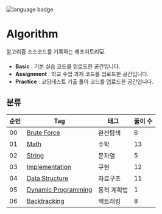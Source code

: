 ![language badge](https://img.shields.io/badge/language-python-blue)

# Algorithm
알고리즘 소스코드를 기록하는 레포지토리💻

- **Basic** : 기본 실습 코드를 업로드한 공간입니다.
- **Assignment** : 학교 수업 과제 코드를 업로드한 공간입니다.
- **Practice** : 코딩테스트 기출 풀이 코드를 업로드한 공간입니다.

## 분류

|순번|Tag                      |태그          |풀이 수   |
|---|-------------------------|--------------|---------|
|00 |[Brute Force](https://github.com/sua-kim/Algorithm/tree/main/Brute%20Force)          |완전탐색       |6        |
|01 |[Math](https://github.com/sua-kim/Algorithm/tree/main/Math)                 |수학          |13        |
|02 |[String](https://github.com/sua-kim/Algorithm/tree/main/String)                 |문자열          |5        |
|03 |[Implementation](https://github.com/sua-kim/Algorithm/tree/main/Implementation)                 |구현          |12        |
|04 |[Data Structure](https://github.com/sua-kim/Algorithm/tree/main/Data-Structure)                 |자료구조          |11        |
|05 |[Dynamic Programming](https://github.com/sua-kim/Algorithm/tree/main/Dynamic-Programming)       |동적 계획법       |1        |
|06 |[Backtracking](https://github.com/sua-kim/Algorithm/tree/main/Backtracking)             |백트래킹         |8        |
